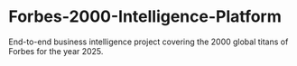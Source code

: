 # Forbes-2000-Intelligence-Platform
End-to-end business intelligence project covering the 2000 global titans of Forbes for the year 2025.
